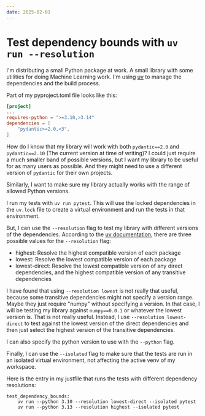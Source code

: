 ```yaml
---
date: 2025-02-01
---
```


# Test dependency bounds with `uv run --resolution`

I'm distributing a small Python package at work. A small library with some utilities for doing Machine Learning work.
I'm using [uv](https://docs.astral.sh/uv/) to manage the dependencies and the build process.

Part of my pyproject.toml file looks like this:

```toml
[project]
...
requires-python = ">=3.10,>3.14"
dependencies = [
    "pydantic>=2.0,<3",
]
```

How do I know that my library will work with both `pydantic==2.0` and `pydantic==2.10` (The current version at time of writing)?
I could just require a much smaller band of possible versions, but I want my library to be useful for as many users as possible.
And they might need to use a different version of `pydantic` for their own projects.

Similarly, I want to make sure my library actually works with the range of allowed Python versions.

I run my tests with `uv run pytest`. This will use the locked dependencies in the `uv.lock` file to create a virtual environment and run the tests in that environment.

But, I can use the `--resolution` flag to test my library with different versions of the dependencies.
According to the [uv documentation](https://docs.astral.sh/uv/reference/cli/#uv-run), there are three possible values for the `--resolution` flag:

- highest: Resolve the highest compatible version of each package
- lowest: Resolve the lowest compatible version of each package
- lowest-direct: Resolve the lowest compatible version of any direct dependencies, and the highest compatible version of any transitive dependencies

I have found that using `--resolution lowest` is not really that useful, because some transitive dependencies might not specify a version range. Maybe they just require "numpy" without specifying a version. In that case, I will be testing my library against `numpy==0.0.1` or whatever the lowest version is. That is not really useful. Instead, I use `--resolution lowest-direct` to test against the lowest version of the direct dependencies and then just select the highest version of the transitive dependencies.

I can also specify the python version to use with the `--python` flag.

Finally, I can use the `--isolated` flag to make sure that the tests are run in an isolated virtual environment, not affecting the active venv of my workspace.

Here is the entry in my justfile that runs the tests with different dependency resolutions:

```make title="justfile"
test_dependency_bounds:
    uv run --python 3.10 --resolution lowest-direct --isolated pytest
    uv run --python 3.13 --resolution highest --isolated pytest
```
